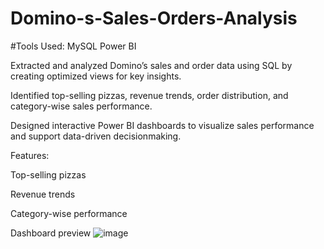 # Domino-s-Sales-Orders-Analysis
#Tools Used: MySQL Power BI

Extracted and analyzed Domino’s sales and order data using SQL by creating optimized views for key insights.
 
Identified top-selling pizzas, revenue trends, order distribution, and category-wise sales performance. 

Designed interactive Power BI dashboards to visualize sales performance and support data-driven decisionmaking.

Features:

Top-selling pizzas

Revenue trends

Category-wise performance

Dashboard preview ![image](https://github.com/user-attachments/assets/2dfb9774-1867-41f3-90e0-afcbae73b028)



